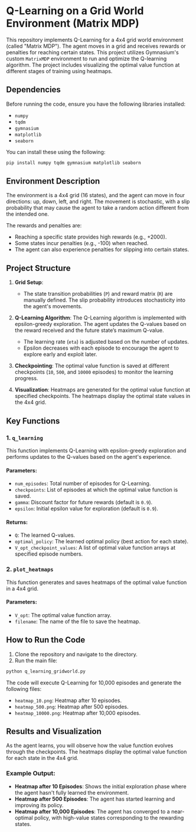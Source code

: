 # Q-Learning on a Grid World Environment (Matrix MDP)

This repository implements Q-Learning for a 4x4 grid world environment (called "Matrix MDP"). The agent moves in a grid and receives rewards or penalties for reaching certain states. This project utilizes Gymnasium's custom `MatrixMDP` environment to run and optimize the Q-learning algorithm. The project includes visualizing the optimal value function at different stages of training using heatmaps.

## Dependencies

Before running the code, ensure you have the following libraries installed:

- `numpy`
- `tqdm`
- `gymnasium`
- `matplotlib`
- `seaborn`

You can install these using the following:

```bash
pip install numpy tqdm gymnasium matplotlib seaborn
```

## Environment Description

The environment is a 4x4 grid (16 states), and the agent can move in four directions: up, down, left, and right. The movement is stochastic, with a slip probability that may cause the agent to take a random action different from the intended one.

The rewards and penalties are:
- Reaching a specific state provides high rewards (e.g., +2000).
- Some states incur penalties (e.g., -100) when reached.
- The agent can also experience penalties for slipping into certain states.

## Project Structure

1. **Grid Setup**:
   - The state transition probabilities (`P`) and reward matrix (`R`) are manually defined. The slip probability introduces stochasticity into the agent's movements.

2. **Q-Learning Algorithm**:
   The Q-Learning algorithm is implemented with epsilon-greedy exploration. The agent updates the Q-values based on the reward received and the future state’s maximum Q-value.
   - The learning rate (`eta`) is adjusted based on the number of updates.
   - Epsilon decreases with each episode to encourage the agent to explore early and exploit later.

3. **Checkpointing**:
   The optimal value function is saved at different checkpoints (`10`, `500`, and `10000` episodes) to monitor the learning progress.

4. **Visualization**:
   Heatmaps are generated for the optimal value function at specified checkpoints. The heatmaps display the optimal state values in the 4x4 grid.

## Key Functions

### 1. `q_learning`
This function implements Q-Learning with epsilon-greedy exploration and performs updates to the Q-values based on the agent's experience.

#### Parameters:
- `num_episodes`: Total number of episodes for Q-Learning.
- `checkpoints`: List of episodes at which the optimal value function is saved.
- `gamma`: Discount factor for future rewards (default is `0.9`).
- `epsilon`: Initial epsilon value for exploration (default is `0.9`).

#### Returns:
- `Q`: The learned Q-values.
- `optimal_policy`: The learned optimal policy (best action for each state).
- `V_opt_checkpoint_values`: A list of optimal value function arrays at specified episode numbers.

### 2. `plot_heatmaps`
This function generates and saves heatmaps of the optimal value function in a 4x4 grid.

#### Parameters:
- `V_opt`: The optimal value function array.
- `filename`: The name of the file to save the heatmap.

## How to Run the Code

1. Clone the repository and navigate to the directory.
2. Run the main file:

```bash
python q_learning_gridworld.py
```

The code will execute Q-Learning for 10,000 episodes and generate the following files:

- `heatmap_10.png`: Heatmap after 10 episodes.
- `heatmap_500.png`: Heatmap after 500 episodes.
- `heatmap_10000.png`: Heatmap after 10,000 episodes.

## Results and Visualization

As the agent learns, you will observe how the value function evolves through the checkpoints. The heatmaps display the optimal value function for each state in the 4x4 grid.

### Example Output:

- **Heatmap after 10 Episodes**: Shows the initial exploration phase where the agent hasn't fully learned the environment.
- **Heatmap after 500 Episodes**: The agent has started learning and improving its policy.
- **Heatmap after 10,000 Episodes**: The agent has converged to a near-optimal policy, with high-value states corresponding to the rewarding states.
